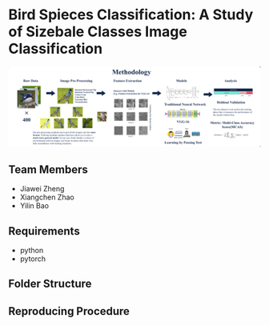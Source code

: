 # Bird Spieces Classification: A Study of Sizebale Classes Image Classification

![image info](./readme_images/title.png)
## Team Members
- Jiawei Zheng
- Xiangchen Zhao
- Yilin Bao

## Requirements

- python
- pytorch


## Folder Structure

## Reproducing Procedure